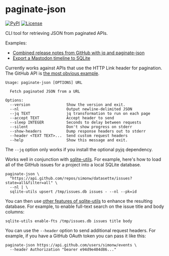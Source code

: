 # paginate-json

[![PyPI](https://img.shields.io/pypi/v/paginate-json.svg)](https://pypi.python.org/pypi/paginate-json)
[![License](https://img.shields.io/badge/license-Apache%202.0-blue.svg)](https://github.com/simonw/paginate-json/blob/master/LICENSE)

CLI tool for retrieving JSON from paginated APIs.

Examples:

- [Combined release notes from GitHub with jq and paginate-json](https://til.simonwillison.net/jq/combined-github-release-notes)
- [Export a Mastodon timeline to SQLite](https://til.simonwillison.net/mastodon/export-timeline-to-sqlite)

Currently works against APIs that use the HTTP Link header for pagination. The GitHub API is [the most obvious example](https://developer.github.com/v3/guides/traversing-with-pagination/).

    Usage: paginate-json [OPTIONS] URL

      Fetch paginated JSON from a URL

    Options:
      --version                Show the version and exit.
      --nl                     Output newline-delimited JSON
      --jq TEXT                jq transformation to run on each page
      --accept TEXT            Accept header to send
      --sleep INTEGER          Seconds to delay between requests
      --silent                 Don't show progress on stderr
      --show-headers           Dump response headers out to stderr
      --header <TEXT TEXT>...  Send custom request headers
      --help                   Show this message and exit.

The `--jq` option only works if you install the optional pyjq dependency.

Works well in conjunction with [sqlite-utils](https://github.com/simonw/sqlite-utils). For example, here's how to load all of the GitHub issues for a project into a local SQLite database.

    paginate-json \
      "https://api.github.com/repos/simonw/datasette/issues?state=all&filter=all" \
      --nl | \
      sqlite-utils upsert /tmp/issues.db issues - --nl --pk=id

You can then use [other features of sqlite-utils](https://sqlite-utils.readthedocs.io/en/latest/cli.html) to enhance the resulting database. For example, to enable full-text search on the issue title and body columns:

    sqlite-utils enable-fts /tmp/issues.db issues title body

You can use the `--header` option to send additional request headers. For example, if you have a GitHub OAuth token you can pass it like this:

    paginate-json https://api.github.com/users/simonw/events \
      --header Authorization "bearer e94d9e404d86..."
